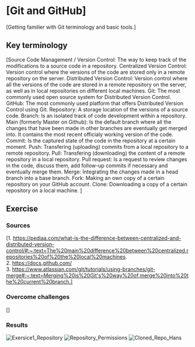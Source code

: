 # [Git and GitHub]
[Getting familier with Git terminology and basic tools.]

## Key terminology
[Source Code Management / Version Control: The way to keep track of the modifications to a source code in a repository.
Centralized Version Control: Version control where the versions of the code are stored only in a remote repository on the server.
Distributed Version Control: Version control where all the versions of the code are stored in a remote repository on the server, as well as in local repositories on different local machines.
Git: The most commonly used open source system for Distributed Version Control.
GitHub: The most commonly used platform that offers Distributed Version Control using Git.
Repository: A storage location of the versions of a source code.
Branch: Is an isolated track of code development within a repository.
Main (formerly Master on Github): Is the default branch where all the changes that have been made in other branches are eventually get merged into. It contains the most recent officialy working version of the code.
Commit: Is the captured state of the code in the repository at a certain moment.
Push: Transfering (uploading) commits from a local repository to a remote repository.
Pull: Transfering (downloading) the content of a remote repository in a local repository.
Pull request: Is a request to review changes in the code, discuss them, add follow-up commits if necessary and eventually merge them.
Merge: Integrating the changes made in a head branch into a base branch.
Fork: Making an own copy of a certain repository on your GitHub account.
Clone: Downloading a copy of a certain repository on a local machine.
]

## Exercise
### Sources
[1. https://pediaa.com/what-is-the-difference-between-centralized-and-distributed-version-control/#:~:text=The%20main%20difference%20between%20centralized,repositories%20of%20the%20local%20machines.  
 2. https://docs.github.com/  
 3. https://www.atlassian.com/git/tutorials/using-branches/git-merge#:~:text=Merging%20is%20Git's%20way%20of,merge%20into%20the%20current%20branch.]

### Overcome challenges
[]

### Results
![Exersice1_Repository](https://user-images.githubusercontent.com/106679524/192400025-64719e5e-a88b-4ff3-a89d-e51bf8ee0d8b.png)
![Repository_Permissions](https://user-images.githubusercontent.com/106679524/192400125-2e436bd4-4873-4e92-84ab-341e84444f88.png)
![Cloned_Repo_Hans](https://user-images.githubusercontent.com/106679524/192400218-a7cb829e-80b6-4b34-8a48-5f49509e5ecc.png)